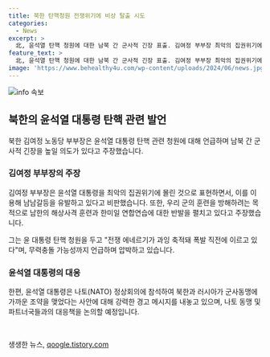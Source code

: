 ```yaml
---
title: 북한 탄핵청원 전쟁위기에 비상 탈출 시도
categories:
  - News
excerpt: >
  北, 윤석열 탄핵 청원에 대한 남북 간 군사적 긴장 표출. 김여정 부부장 최악의 집권위기에 몰린 윤, 전쟁에네르기 과잉축적 주장. 탄핵소추안 100만명 돌파에 대한 북한의 반발로, 군의 해상사격 훈련과 한미일 연습에 대한 반발로 청원자 수를 고려한 김 부부장의 발언이 도발적으로 비난됨. 북한은 우리의 군 훈련을 방해하려 하고, 미국과 적대세력들의 전쟁연습 소동과 무장장비 투입으로 전쟁 에네르기 과잉축적 주장. 윤 대통령의 참석 예정인 나토 회의서 북러 밀착 경고와 우크라이나 무기지원 논의 예정.
feature_text: >
  北, 윤석열 탄핵 청원에 대한 남북 간 군사적 긴장 표출. 김여정 부부장 최악의 집권위기에 몰린 윤, 전쟁에네르기 과잉축적 주장. 탄핵소추안 100만명 돌파에 대한 북한의 반발로, 군의 해상사격 훈련과 한미일 연습에 대한 반발로 청원자 수를 고려한 김 부부장의 발언이 도발적으로 비난됨. 북한은 우리의 군 훈련을 방해하려 하고, 미국과 적대세력들의 전쟁연습 소동과 무장장비 투입으로 전쟁 에네르기 과잉축적 주장. 윤 대통령의 참석 예정인 나토 회의서 북러 밀착 경고와 우크라이나 무기지원 논의 예정.
image: 'https://www.behealthy4u.com/wp-content/uploads/2024/06/news.jpg'
---
```


<p><img src="https://www.behealthy4u.com/wp-content/uploads/2024/06/news.jpg" alt="info 속보" /></p>

<h2 data-ke-size="size26">북한의 윤석열 대통령 탄핵 관련 발언</h2>

<p data-ke-size="size16">북한 김여정 노동당 부부장은 윤석열 대통령 탄핵 관련 청원에 대해 언급하며 남북 간 군사적 긴장을 높일 의도가 있다고 주장했습니다.</p>

<h3>김여정 부부장의 주장</h3>

<p data-ke-size="size16">김여정 부부장은 윤석열 대통령을 최악의 집권위기에 몰린 것으로 표현하면서, 이를 이용해 남남갈등을 유발하고 있다고 비판했습니다. 또한, 우리 군의 훈련을 방해하려는 목적으로 남한의 해상사격 훈련과 한미일 연합연습에 대한 반발을 펼치고 있다고 주장했습니다.</p>

<p data-ke-size="size16">그는 윤 대통령 탄핵 청원을 두고 "전쟁 에네르기가 과잉 축적돼 폭발 직전에 이르고 있다"며, 무력충돌 가능성까지 언급하며 압박하고 있습니다.</p>

<h3>윤석열 대통령의 대응</h3>

<p data-ke-size="size16">한편, 윤석열 대통령은 나토(NATO) 정상회의에 참석하여 북한과 러시아가 군사동맹에 가까운 조약을 맺었다는 사안에 대해 강력한 경고 메시지를 내놓고 있으며, 나토 동맹 및 파트너국들과의 대응책을 논의할 예정입니다.</p>

<p data-ke-size="size16">&nbsp;</p>
생생한 뉴스, <a href="https://qoogle.tistory.com" rel="dofollow">qoogle.tistory.com</a>


